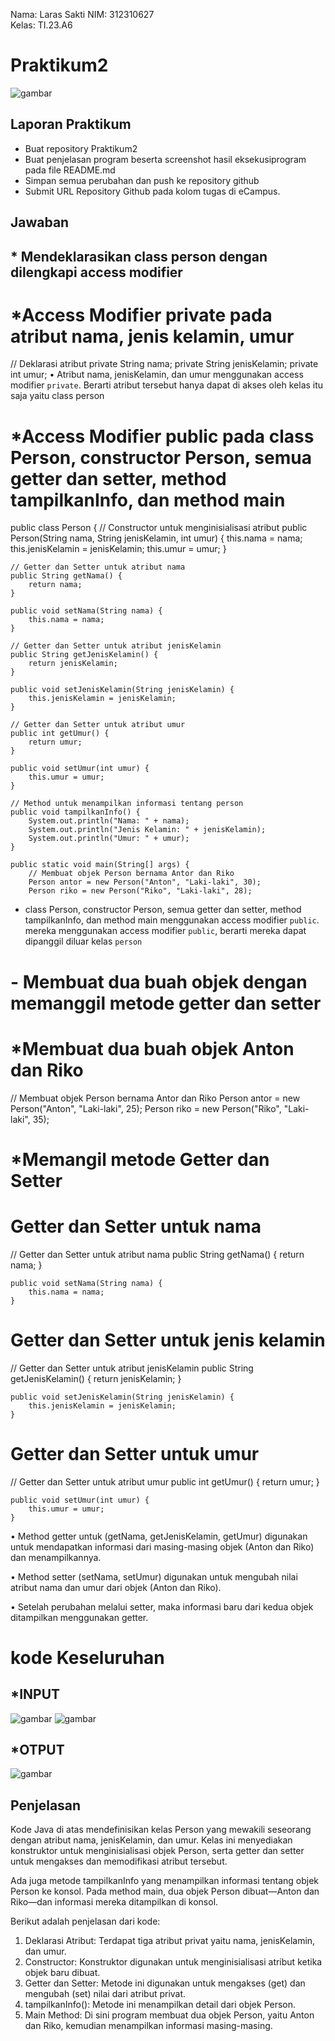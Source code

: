 Nama: Laras Sakti
NIM: 312310627  
Kelas: TI.23.A6   


# Praktikum2
![gambar](soal.png)

## Laporan Praktikum

- Buat repository Praktikum2
- Buat penjelasan program beserta screenshot hasil eksekusiprogram pada file README.md
- Simpan semua perubahan dan push ke repository github
- Submit URL Repository Github pada kolom tugas di eCampus.

## Jawaban
## * Mendeklarasikan class person dengan dilengkapi access modifier
# *Access Modifier private pada atribut nama, jenis kelamin, umur

// Deklarasi atribut
    private String nama;
    private String jenisKelamin;
    private int umur;
• Atribut nama, jenisKelamin, dan umur menggunakan access modifier ` private `. Berarti atribut tersebut hanya dapat di akses oleh kelas itu saja yaitu class person    

# *Access Modifier public pada class Person, constructor Person, semua getter dan setter, method tampilkanInfo, dan method main
public class Person {
// Constructor untuk menginisialisasi atribut
    public Person(String nama, String jenisKelamin, int umur) {
        this.nama = nama;
        this.jenisKelamin = jenisKelamin;
        this.umur = umur;
    }

    // Getter dan Setter untuk atribut nama
    public String getNama() {
        return nama;
    }

    public void setNama(String nama) {
        this.nama = nama;
    }

    // Getter dan Setter untuk atribut jenisKelamin
    public String getJenisKelamin() {
        return jenisKelamin;
    }

    public void setJenisKelamin(String jenisKelamin) {
        this.jenisKelamin = jenisKelamin;
    }

    // Getter dan Setter untuk atribut umur
    public int getUmur() {
        return umur;
    }

    public void setUmur(int umur) {
        this.umur = umur;
    }

    // Method untuk menampilkan informasi tentang person
    public void tampilkanInfo() {
        System.out.println("Nama: " + nama);
        System.out.println("Jenis Kelamin: " + jenisKelamin);
        System.out.println("Umur: " + umur);
    }
    
    public static void main(String[] args) {
        // Membuat objek Person bernama Antor dan Riko
        Person antor = new Person("Anton", "Laki-laki", 30);
        Person riko = new Person("Riko", "Laki-laki", 28);
- class Person, constructor Person, semua getter dan setter, method tampilkanInfo, dan method main menggunakan access modifier `public`. mereka menggunakan access modifier `public`, berarti mereka dapat dipanggil diluar kelas `person`
  
# - Membuat dua buah objek dengan memanggil metode getter dan setter        
# *Membuat dua buah objek Anton dan Riko
 // Membuat objek Person bernama Antor dan Riko
        Person antor = new Person("Anton", "Laki-laki", 25);
        Person riko = new Person("Riko", "Laki-laki", 35);

# *Memangil metode Getter dan Setter
# Getter dan Setter untuk nama
 // Getter dan Setter untuk atribut nama
    public String getNama() {
        return nama;
    }

    public void setNama(String nama) {
        this.nama = nama;
    }
# Getter dan Setter untuk jenis kelamin
 // Getter dan Setter untuk atribut jenisKelamin
    public String getJenisKelamin() {
        return jenisKelamin;
    }

    public void setJenisKelamin(String jenisKelamin) {
        this.jenisKelamin = jenisKelamin;
    }
# Getter dan Setter untuk umur    
 // Getter dan Setter untuk atribut umur
    public int getUmur() {
        return umur;
    }

    public void setUmur(int umur) {
        this.umur = umur;
    }
• Method getter untuk (getNama, getJenisKelamin, getUmur) digunakan untuk mendapatkan informasi dari masing-masing objek (Anton dan Riko) dan menampilkannya.

• Method setter (setNama, setUmur) digunakan untuk mengubah nilai atribut nama dan umur dari objek (Anton dan Riko).

• Setelah perubahan melalui setter, maka informasi baru dari kedua objek ditampilkan menggunakan getter.

# kode Keseluruhan    
## *INPUT
![gambar](ss1.png)
![gambar](ss2.png)

## *OTPUT
![gambar](ss3.png)

## Penjelasan
Kode Java di atas mendefinisikan kelas Person yang mewakili seseorang dengan atribut nama, jenisKelamin, dan umur. Kelas ini menyediakan konstruktor untuk menginisialisasi objek Person, serta getter dan setter untuk mengakses dan memodifikasi atribut tersebut.

Ada juga metode tampilkanInfo yang menampilkan informasi tentang objek Person ke konsol. Pada method main, dua objek Person dibuat—Anton dan Riko—dan informasi mereka ditampilkan di konsol.

Berikut adalah penjelasan dari kode:

1. Deklarasi Atribut: Terdapat tiga atribut privat yaitu nama, jenisKelamin, dan umur.
2. Constructor: Konstruktor digunakan untuk menginisialisasi atribut ketika objek baru dibuat.
3. Getter dan Setter: Metode ini digunakan untuk mengakses (get) dan mengubah (set) nilai dari atribut privat.
4. tampilkanInfo(): Metode ini menampilkan detail dari objek Person.
5. Main Method: Di sini program membuat dua objek Person, yaitu Anton dan Riko, kemudian menampilkan informasi masing-masing.

